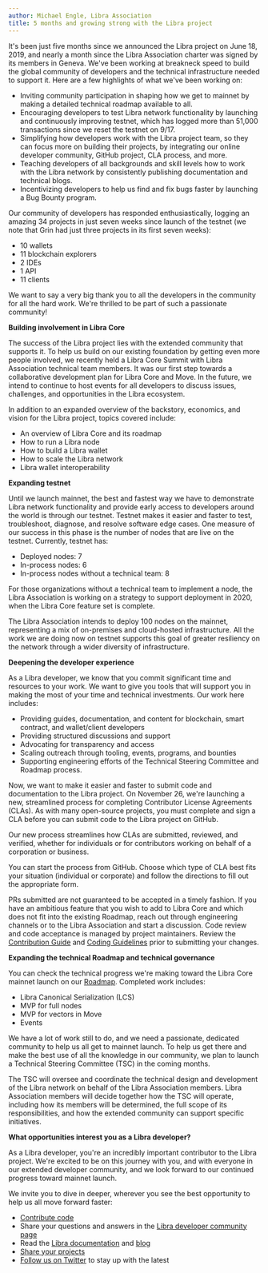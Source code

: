 ```yaml
---
author: Michael Engle, Libra Association
title: 5 months and growing strong with the Libra project
---
```


<script>
    let items = document.getElementsByClassName("post-meta");   
    for (var i = items.length - 1; i >= 0; i--) {
        console.log(items[i], items[i].innerText);
        if (items[i].innerHTML = '<p class="post-meta">November 15, 2019</p>') items[i].innerHTML = '<p class="post-meta">November 15, 2019</p>';
    }
</script>

It's been just five months since we announced the Libra project on June 18, 2019, and nearly a month since the Libra Association charter was signed by its members in Geneva. We've been working at breakneck speed to build the global community of developers and the technical infrastructure needed to support it. Here are a few highlights of what we've been working on:

- Inviting community participation in shaping how we get to mainnet by making a detailed technical roadmap available to all. 
- Encouraging developers to test Libra network functionality by launching and continuously improving testnet, which has logged more than 51,000 transactions since we reset the testnet on 9/17. 
- Simplifying how developers work with the Libra project team, so they can focus more on building their projects, by integrating our online developer community, GitHub project, CLA process, and more.
- Teaching developers of all backgrounds and skill levels how to work with the Libra network by consistently publishing documentation and technical blogs.
- Incentivizing developers to help us find and fix bugs faster by launching a Bug Bounty program.

Our community of developers has responded enthusiastically, logging an amazing 34 projects in just seven weeks since launch of the testnet (we note that Grin had just three projects in its first seven weeks):

- 10 wallets
- 11 blockchain explorers
- 2 IDEs
- 1 API
- 11 clients

We want to say a very big thank you to all the developers in the community for all the hard work. We're thrilled to be part of such a passionate community!

**Building involvement in Libra Core**

The success of the Libra project lies with the extended community that supports it. To help us build on our existing foundation by getting even more people involved, we recently held a Libra Core Summit with Libra Association technical team members. It was our first step towards a collaborative development plan for Libra Core and Move. In the future, we intend to continue to host events for all developers to discuss issues, challenges, and opportunities in the Libra ecosystem. 

In addition to an expanded overview of the backstory, economics, and vision for the Libra project, topics covered include:

- An overview of Libra Core and its roadmap
- How to run a Libra node
- How to build a Libra wallet
- How to scale the Libra network
- Libra wallet interoperability

**Expanding testnet**

Until we launch mainnet, the best and fastest way we have to demonstrate Libra network functionality and provide early access to developers around the world is through our testnet. Testnet makes it easier and faster to test, troubleshoot, diagnose, and resolve software edge cases. One measure of our success in this phase is the number of nodes that are live on the testnet. Currently, testnet has:

- Deployed nodes: 7
- In-process nodes: 6
- In-process nodes without a technical team: 8

For those organizations without a technical team to implement a node, the Libra Association is working on a strategy to support deployment in 2020, when the Libra Core feature set is complete.

The Libra Association intends to deploy 100 nodes on the mainnet, representing a mix of on-premises and cloud-hosted infrastructure. All the work we are doing now on testnet supports this goal of greater resiliency on the network through a wider diversity of infrastructure.

**Deepening the developer experience**

As a Libra developer, we know that you commit significant time and resources to your work. We want to give you tools that will support you in making the most of your time and technical investments. Our work here includes:

- Providing guides, documentation, and content for blockchain, smart contract, and wallet/client developers
- Providing structured discussions and support
- Advocating for transparency and access
- Scaling outreach through tooling, events, programs, and bounties
- Supporting engineering efforts of the Technical Steering Committee and Roadmap process.

Now, we want to make it easier and faster to submit code and documentation to the Libra project. On November 26, we're launching a new, streamlined process for completing Contributor License Agreements (CLAs). As with many open-source projects, you must complete and sign a CLA before you can submit code to the Libra project on GitHub.

Our new process streamlines how CLAs are submitted, reviewed, and verified, whether for individuals or for contributors working on behalf of a corporation or business.

You can start the process from GitHub. Choose which type of CLA best fits your situation (individual or corporate) and follow the directions to fill out the appropriate form.

PRs submitted are not guaranteed to be accepted in a timely fashion. If you have an ambitious feature that you wish to add to Libra Core and which does not fit into the existing Roadmap, reach out through engineering channels or to the Libra Association and start a discussion. Code review and code acceptance is managed by project maintainers. Review the [Contribution Guide](https://developers.libra.org/docs/community/contributing) and [Coding Guidelines](https://developers.libra.org/docs/community/coding-guidelines) prior to submitting your changes.



**Expanding the technical Roadmap and technical governance**

You can check the technical progress we're making toward the Libra Core mainnet launch on our [Roadmap](https://developers.libra.org/blog/). Completed work includes:

- Libra Canonical Serialization (LCS)
- MVP for full nodes
- MVP for vectors in Move
- Events

We have a lot of work still to do, and we need a passionate, dedicated community to help us all get to mainnet launch. To help us get there and make the best use of all the knowledge in our community, we plan to launch a Technical Steering Committee (TSC) in the coming months. 

The TSC will oversee and coordinate the technical design and development of the Libra network on behalf of the Libra Association members. Libra Association members will decide together how the TSC will operate, including how its members will be determined, the full scope of its responsibilities, and how the extended community can support specific initiatives. 

**What opportunities interest you as a Libra developer?**

As a Libra developer, you're an incredibly important contributor to the Libra project. We're excited to be on this journey with you, and with everyone in our extended developer community, and we look forward to our continued progress toward mainnet launch.

We invite you to dive in deeper, wherever you see the best opportunity to help us all move forward faster: 

- [Contribute code](https://github.com/libra/libra)
- Share your questions and answers in the [Libra developer community page](https://community.libra.org/)
- Read the [Libra documentation](https://developers.libra.org/docs/welcome-to-libra) and [blog](https://developers.libra.org/blog/)
- [Share your projects](https://community.libra.org/c/Please-follow-this-category-for-projects-made-on-the-Libra-testnet)
- [Follow us on Twitter](https://twitter.com/libradev) to stay up with the latest